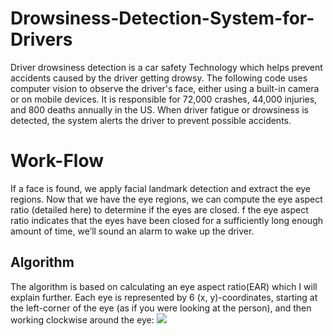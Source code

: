 # Drowsiness-Detection-System-for-Drivers
Driver drowsiness detection is a car safety Technology which helps prevent accidents caused by the driver getting drowsy. The following code uses computer vision to observe the driver's face, either using a built-in camera or on mobile devices. It is responsible for 72,000 crashes, 44,000 injuries, and 800 deaths annually in the US. When driver fatigue or drowsiness is detected, the system alerts the driver to prevent possible accidents. 

# Work-Flow
If a face is found, we apply facial landmark detection and extract the eye regions. Now that we have the eye regions, we can compute the eye aspect ratio (detailed here) to determine if the eyes are closed. f the eye aspect ratio indicates that the eyes have been closed for a sufficiently long enough amount of time, we’ll sound an alarm to wake up the driver.

## Algorithm
The algorithm is based on calculating an eye aspect ratio(EAR) which I will explain further. Each eye is represented by 6 (x, y)-coordinates, starting at the left-corner of the eye (as if you were looking at the person), and then working clockwise around the eye:
<img src="https://github.com/muskanvk/Drowsiness-Detection-System-for-Drivers/blob/master/eye1.jpg" class="center">
